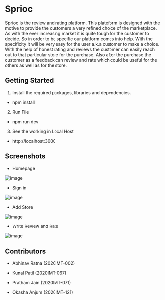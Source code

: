 # Sprioc

Sprioc is the review and rating platform. This plateform is designed with the motive to provide the customers a very refined choice of the marketplace. As with the 
ever increasing market it is quite tough for the customer to decide. So in order to be specific our platform comes into help. With the specificity it will be very easy 
for the user a.k.a customer to make a choice. With the help of honest rating and reviews the customer can easily reach out to that particular store for the purchase.
Also after the purchase the customer as a feedback can review and rate which could be useful for the others as well as for the store.

## Getting Started

1. Install the required packages, libraries and dependencies.

- npm install

2. Run File

- npm run dev

3. See the working in Local Host

- http://localhost:3000
 
## Screenshots

- Homepage

![image](https://user-images.githubusercontent.com/77563077/201469554-32f96fad-4c8d-4ef8-97a6-20d78e02de69.png)


- Sign in 

![image](https://user-images.githubusercontent.com/77563077/201469561-e59ed761-b68f-4c30-b538-c9e92042344b.png)



- Add Store

![image](https://user-images.githubusercontent.com/77563077/201469577-f64a2b9b-8930-4b13-bf51-53c9c1e76f69.png)

 

- Write Review and Rate

![image](https://user-images.githubusercontent.com/77563077/201469596-9207faaf-e721-49da-b36b-9172d939b1fc.png)


## Contributors

- Abhinav Ratna (2020IMT-002)

- Kunal Patil (2020IMT-067)

- Pratham Jain (2020IMT-071)

- Okasha Anjum (2020IMT-121)
